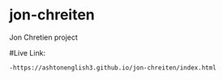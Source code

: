 # jon-chreiten
Jon Chretien project


#Live Link:
```
-https://ashtonenglish3.github.io/jon-chreiten/index.html
```
